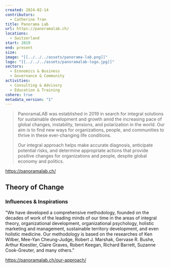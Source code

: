 ```yaml
---
created: 2024-02-14
contributors:
  - Catherine Tran
title: Panorama Lab
url: https://panoramalab.ch/
locations:
  - Switzerland
start: 2019
end: present
size: 
image: "[[../../../assets/panorama-lab.png]]"
logo: "[[../../../assets/panoramalab-logo.jpg]]"
sectors:
  - Economics & Business
  - Governance & Community
activities:
  - Consulting & Advisory
  - Education & Training
cohere: true
metadata_version: "1"
---
```

>PanoramaLAB was established in 2019 in search for integral solutions for sustainable development and growth amid the increasing pace of global changes, instability, tensions, and polarization in the world. Our aim is to find new ways for organizations, people, and communities to thrive in these ever-changing life conditions.
>
>Our integral approach helps make accurate diagnosis, anticipate potential risks, and determine appropriate actions that provide positive changes for organizations and people, despite global economy and politics.

https://panoramalab.ch/

## Theory of Change

### Influences & Inspirations

"We have developed a comprehensive methodology, founded on the decades of work of the leading minds of our time in the areas of integral theory, organizational development, organizational psychology, holistic marketing and management, sustainable territory development, and even holistic medicine. Our methodology is based on the researches of Ken Wilber, Mee-Yan Cheung-Judge, Robert J. Marshak, Gervase R. Bushe, Arthur Koestler, Claire Graves, Robert Keegan, Richard Barrett, Suzanne Cook-Greuter, and many others."

https://panoramalab.ch/our-approach/










